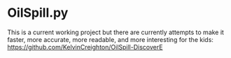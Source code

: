 # OilSpill.py
This is a current working project but there are currently attempts to make it faster, more accurate, more readable, and more interesting for the kids:
https://github.com/KelvinCreighton/OilSpill-DiscoverE
